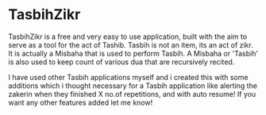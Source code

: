 # TasbihZikr

TasbihZikr is a free and very easy to use application, built with the aim to serve as a tool for the act of Tashib. Tasbih is not an item, its an act of zikr. It is actually a Misbaha that is used to perform Tasbih. A Misbaha or 'Tasbih' is also used to keep count of various dua that are recursively recited.

I have used other Tasbih applications myself and i created this with some additions which i thought necessary for a Tasbih application like alerting the zakerin when they finished X no.of repetitions, and with auto resume! If you want any other features added let me know! 
